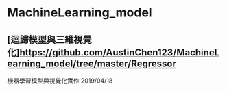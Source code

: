 # MachineLearning_model
## [迴歸模型與三維視覺化]https://github.com/AustinChen123/MachineLearning_model/tree/master/Regressor
機器學習模型與視覺化實作
2019/04/18
